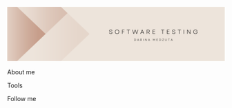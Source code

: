 ![Header](https://github.com/dmedzuta/dmedzuta/blob/main/assets/Banner.png)

About me

Tools

Follow me
